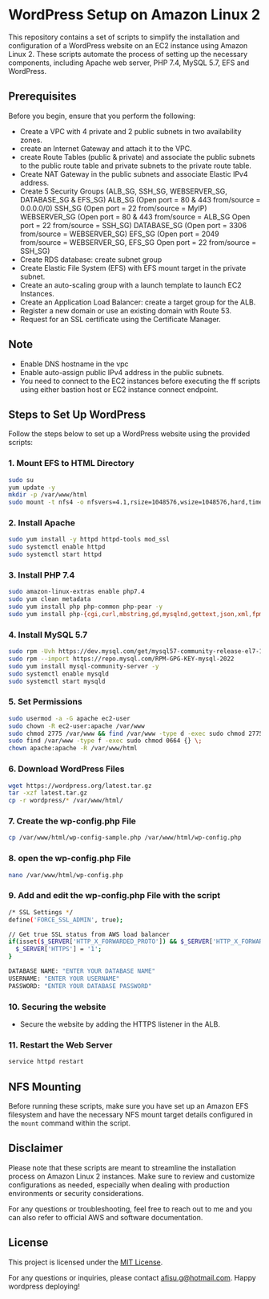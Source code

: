 # WordPress Setup on Amazon Linux 2

This repository contains a set of scripts to simplify the installation and configuration of a WordPress website on an EC2 instance using Amazon Linux 2. These scripts automate the process of setting up the necessary components, including Apache web server, PHP 7.4, MySQL 5.7, EFS and WordPress. 

## Prerequisites

Before you begin, ensure that you perform the following:

- Create a VPC with 4 private and 2 public subnets in two availability zones.
- create an Internet Gateway and attach it to the VPC.
- create Route Tables (public & private) and associate the public subnets to the public route table and private subnets to the private route table.
- Create NAT Gateway in the public subnets and associate Elastic IPv4 address.
- Create 5 Security Groups (ALB_SG, SSH_SG, WEBSERVER_SG, DATABASE_SG & EFS_SG)
  ALB_SG
    (Open port = 80 & 443 from/source = 0.0.0.0/0)
  SSH_SG
    (Open port = 22 from/source = MyIP)
  WEBSERVER_SG
    (Open port = 80 & 443 from/source = ALB_SG
    Open port = 22 from/source = SSH_SG)
  DATABASE_SG
    (Open port = 3306 from/source = WEBSERVER_SG)
  EFS_SG
    (Open port = 2049 from/source = WEBSERVER_SG, EFS_SG
    Open port = 22 from/source = SSH_SG)
- Create RDS database: create subnet group
- Create Elastic File System (EFS) with EFS mount target in the private subnet.
- Create an auto-scaling group with a launch template to launch EC2 Instances.
- Create an Application Load Balancer: create a target group for the ALB.
- Register a new domain or use an existing domain with Route 53.
- Request for an SSL certificate using the Certificate Manager.


## Note
- Enable DNS hostname in the vpc
- Enable auto-assign public IPv4 address in the public subnets.
- You need to connect to the EC2 instances before executing the ff scripts using either bastion host or EC2 instance connect endpoint.

## Steps to Set Up WordPress

Follow the steps below to set up a WordPress website using the provided scripts:

### 1. Mount EFS to HTML Directory

```bash
sudo su
yum update -y
mkdir -p /var/www/html
sudo mount -t nfs4 -o nfsvers=4.1,rsize=1048576,wsize=1048576,hard,timeo=600,retrans=2,noresvport fs-0ee96f135f9541107.efs.us-east-1.amazonaws.com:/ /var/www/html
```

### 2. Install Apache

```bash
sudo yum install -y httpd httpd-tools mod_ssl
sudo systemctl enable httpd
sudo systemctl start httpd
```

### 3. Install PHP 7.4

```bash
sudo amazon-linux-extras enable php7.4
sudo yum clean metadata
sudo yum install php php-common php-pear -y
sudo yum install php-{cgi,curl,mbstring,gd,mysqlnd,gettext,json,xml,fpm,intl,zip} -y
```

### 4. Install MySQL 5.7

```bash
sudo rpm -Uvh https://dev.mysql.com/get/mysql57-community-release-el7-11.noarch.rpm
sudo rpm --import https://repo.mysql.com/RPM-GPG-KEY-mysql-2022
sudo yum install mysql-community-server -y
sudo systemctl enable mysqld
sudo systemctl start mysqld
```

### 5. Set Permissions

```bash
sudo usermod -a -G apache ec2-user
sudo chown -R ec2-user:apache /var/www
sudo chmod 2775 /var/www && find /var/www -type d -exec sudo chmod 2775 {} \;
sudo find /var/www -type f -exec sudo chmod 0664 {} \;
chown apache:apache -R /var/www/html
```

### 6. Download WordPress Files

```bash
wget https://wordpress.org/latest.tar.gz
tar -xzf latest.tar.gz
cp -r wordpress/* /var/www/html/
```

### 7. Create the wp-config.php File

```bash
cp /var/www/html/wp-config-sample.php /var/www/html/wp-config.php
```

### 8. open the wp-config.php File

```bash
nano /var/www/html/wp-config.php
```

### 9.  Add and edit the wp-config.php File with the script

```bash
/* SSL Settings */
define('FORCE_SSL_ADMIN', true);

// Get true SSL status from AWS load balancer
if(isset($_SERVER['HTTP_X_FORWARDED_PROTO']) && $_SERVER['HTTP_X_FORWARDED_PROTO'] === 'https') {
  $_SERVER['HTTPS'] = '1';
}
```

```bash
DATABASE NAME: "ENTER YOUR DATABASE NAME"
USERNAME: "ENTER YOUR USERNAME"
PASSWORD: "ENTER YOUR DATABASE PASSWORD"

```

### 10. Securing the website
- Secure the website by adding the HTTPS listener in the ALB.

  
### 11. Restart the Web Server

```bash
service httpd restart
```

## NFS Mounting

Before running these scripts, make sure you have set up an Amazon EFS filesystem and have the necessary NFS mount target details configured in the `mount` command within the script.

## Disclaimer

Please note that these scripts are meant to streamline the installation process on Amazon Linux 2 instances. Make sure to review and customize configurations as needed, especially when dealing with production environments or security considerations.

For any questions or troubleshooting, feel free to reach out to me and you can also refer to official AWS and software documentation.

## License

This project is licensed under the [MIT License](LICENSE).

For any questions or inquiries, please contact afisu.g@hotmail.com. Happy wordpress deploying!
